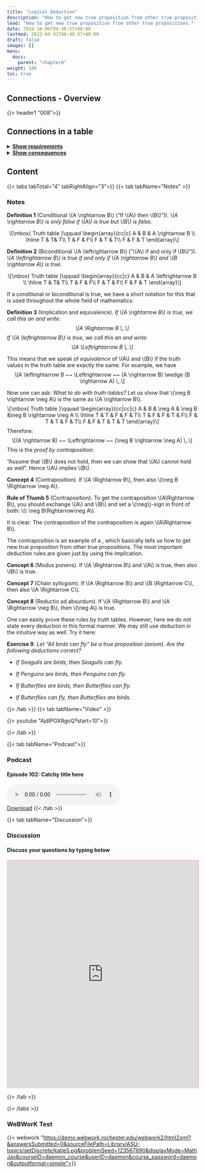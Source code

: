 ```yaml
---
title: "Logical Deduction"
description: "How to get new true proposition from other true propositions."
lead: "How to get new true proposition from other true propositions."
date: 2020-10-06T08:48:57+00:00
lastmod: 2022-04-01T08:48:57+00:00
draft: false
images: []
menu:
  docs:
    parent: "chapter0"
weight: 100
toc: true
---
```


## Connections - Overview

{{< header1 "008">}}

## Connections in a table

<details>
<summary><b><u>Show requirements</u></b></summary>
<div class="table-responsive-sm">
<table class="table">
<thead>
  <tr>
    <th scope="col">Concept</th>
    <th scope="col">Content</th>
  </tr>
</thead>
<tbody>

<tr>
<th scope="row"><a href="../../chapter0/000/">Logical Statements
and Operations</a></th>
<td>Logic is the foundation to formulate proofs and to understand the language of mathematics.</td>
</tr>
        
</tbody>
</table>
</div>
</details>

<details>
<summary><b><u>Show consequences</u></b></summary>
<div class="table-responsive-sm">
<table class="table">
<thead>
  <tr>
    <th scope="col">Concept</th>
    <th scope="col">Content</th>
  </tr>
</thead>
<tbody>

</tbody>
</table>
</div>
</details>


## Content

{{< tabs tabTotal="4" tabRightAlign="3">}}
{{< tab tabName="Notes" >}}

### Notes 
<div class="definition">
<p><strong>Definition 1</strong> (Conditional <span
class="math inline">\(A \rightarrow B\)</span> (“If <span
class="math inline">\(A\)</span> then <span
class="math inline">\(B\)</span>”)). <em><span class="math inline">\(A
\rightarrow B\)</span> is only false if <span
class="math inline">\(A\)</span> is true but <span
class="math inline">\(B\)</span> is false.</em></p>
</div>
<p><span class="math display">\[\mbox{ Truth table }\qquad
    \begin{array}{cc|c}
     A &amp; B &amp; A \rightarrow B \\ \hline
     T &amp; T&amp; T\\
     T &amp; F &amp; F\\
     F &amp; T &amp; T\\
     F &amp; F &amp; T
    \end{array}\]</span></p>
<div class="definition">
<p><strong>Definition 2</strong> (Biconditional <span
class="math inline">\(A \leftrightarrow B\)</span> (“<span
class="math inline">\(A\)</span> if and only if <span
class="math inline">\(B\)</span>”)). <em><span class="math inline">\(A
\leftrightarrow B\)</span> is true if and only if <span
class="math inline">\(A \rightarrow B\)</span> and <span
class="math inline">\(B \rightarrow A\)</span> is true.</em></p>
</div>
<p><span class="math display">\[\mbox{ Truth table }\qquad
    \begin{array}{cc|c}
     A &amp; B &amp; A \leftrightarrow B \\ \hline
     T &amp; T&amp; T\\
     T &amp; F &amp; F\\
     F &amp; T &amp; F\\
     F &amp; F &amp; T
    \end{array}\]</span></p>
<p>If a conditional or biconditional is true, we have a short notation
for this that is used throughout the whole field of mathematics:</p>
<div class="definition">
<p><strong>Definition 3</strong> (Implication and equivalence). <em>If
<span class="math inline">\(A \rightarrow B\)</span> is true, we call
this an and write: <span class="math display">\[A \Rightarrow
B  \,.\]</span> If <span class="math inline">\(A \leftrightarrow
B\)</span> is true, we call this an and write: <span
class="math display">\[A \Leftrightarrow B  \,.\]</span></em></p>
</div>
<p>This means that we speak of <em>equivalence</em> of <span
class="math inline">\(A\)</span> and <span
class="math inline">\(B\)</span> if the truth values in the truth table
are exactly the same. For example, we have <span
class="math display">\[A \leftrightarrow B ~~ \Leftrightarrow
        ~~
        (A \rightarrow B) \wedge (B \rightarrow A)
        \,.\]</span></p>
<p>Now one can ask: <em>What to do with truth-tables?</em> Let us show
that <span class="math inline">\(\neg B \rightarrow \neg A\)</span> is
the same as <span class="math inline">\(A \rightarrow B\)</span>. <span
class="math display">\[\mbox{ Truth table }\qquad
    \begin{array}{cc|cc|c}
     A &amp; B &amp;  \neg A &amp; \neg B &amp;\neg B \rightarrow \neg A
\\ \hline
     T &amp; T &amp;   F &amp; F &amp; T\\
     T &amp; F &amp;   F &amp; T &amp; F\\
     F &amp; T &amp;   T &amp; F &amp; T\\
     F &amp; F &amp;   T &amp; T &amp; T
    \end{array}\]</span> Therefore: <span class="math display">\[(A
\rightarrow B) ~~ \Leftrightarrow
        ~~
        (\neg B \rightarrow \neg A) \,.\]</span> This is the <em>proof
by contraposition</em>:</p>
<p>“Assume that <span class="math inline">\(B\)</span> does not hold,
then we can show that <span class="math inline">\(A\)</span> cannot hold
as well”. Hence <span class="math inline">\(A\)</span> implies <span
class="math inline">\(B\)</span>.</p>
<div class="Boxx">
<p><strong>Concept 4</strong> (Contraposition). If <span
class="math inline">\(A \Rightarrow B\)</span>, then also <span
class="math inline">\(\neg B \Rightarrow \neg A\)</span>.</p>
</div>
<div class="Faust">
<p><strong>Rule of Thumb 5</strong> (Contraposition). To get the
contraposition <span class="math inline">\(A\Rightarrow B\)</span>, you
should exchange <span class="math inline">\(A\)</span> and <span
class="math inline">\(B\)</span> and set a <span
class="math inline">\(\neg\)</span>-sign in front of both: <span
class="math inline">\(\ \neg B\Rightarrow\neg A\)</span>.</p>
<p>It is clear: The contraposition of the contraposition is again <span
class="math inline">\(A\Rightarrow B\)</span>.</p>
</div>
<p>The contraposition is an example of a , which basically tells us how
to get new true proposition from other true propositions. The most
important deduction rules are given just by using the implication.</p>
<div class="Boxx">
<p><strong>Concept 6</strong> (Modus ponens). If <span
class="math inline">\(A \Rightarrow B\)</span> and <span
class="math inline">\(A\)</span> is true, then also <span
class="math inline">\(B\)</span> is true.</p>
</div>
<div class="Boxx">
<p><strong>Concept 7</strong> (Chain syllogism). If <span
class="math inline">\(A \Rightarrow B\)</span> and <span
class="math inline">\(B \Rightarrow C\)</span>, then also <span
class="math inline">\(A \Rightarrow C\)</span>.</p>
</div>
<div class="Boxx">
<p><strong>Concept 8</strong> (Reductio ad absurdum). If <span
class="math inline">\(A \Rightarrow B\)</span> and <span
class="math inline">\(A \Rightarrow \neg B\)</span>, then <span
class="math inline">\(\neg A\)</span> is true.</p>
</div>
<p>One can easily prove these rules by truth tables. However, here we do
not state every deduction in this formal manner. We may still use
deduction in the intuitive way as well. Try it here:</p>
<div class="exercise">
<p><strong>Exercise 9</strong>. <em>Let <em>“All birds can fly”</em> be
a true proposition (axiom). Are the following deductions
correct?</em></p>
<ul>
<li><p><em>If Seagulls are birds, then Seagulls can fly.</em></p></li>
<li><p><em>If Penguins are birds, then Penguins can fly.</em></p></li>
<li><p><em>If Butterflies are birds, then Butterflies can
fly.</em></p></li>
<li><p><em>If Butterflies can fly, then Butterflies are
birds.</em></p></li>
</ul>
</div>


{{< /tab >}}
{{< tab tabName="Video" >}}

{{< youtube "AjdIPOXRgoQ?start=10">}}

{{< /tab >}}


{{< tab tabName="Podcast">}}
<h3>Podcast</h3>
<h4>Episode 102: Catchy title here</h4>
<audio controls>
  <source src="PODCAST_real" type="audio/wav" />
  Your browser does not support the audio element.
</audio>
<br />
<a href="" class="btn btn-primary btn-lg" download="PODCAST_real"
  >Download</a
>
{{< /tab >}}

{{< tab tabName="Discussion">}}

  <h3>Discussion</h3>
  <h4>Discuss your questions by typing below</h4>

  <iframe
    style="border: 2px solid pink"
    class="embed-responsive-item"
    name="embed_readwrite"
    src="https://pad.rdi.zimt.uni-siegen.de/p/klfjsdklfjadsfkjdslkaf008"
    width="100%"
    height="600"
  ></iframe>

{{< /tab >}}

{{< /tabs >}}


### WeBWorK Test

{{< webwork "https://demo.webwork.rochester.edu/webwork2/html2xml?&answersSubmitted=0&sourceFilePath=Library/ASU-topics/setDiscrete/katie5.pg&problemSeed=123567890&displayMode=MathJax&courseID=daemon_course&userID=daemon&course_password=daemon&outputformat=simple">}}

